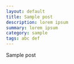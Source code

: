 ```yaml
---
layout: default
title: Sample post
description: lorem ipsum
summary: lorem ipsum
category: sample
tags: abc def
---
```

Sample post